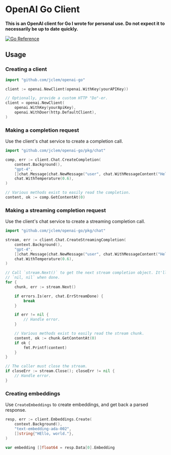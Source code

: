 
# OpenAI Go Client

**This is an OpenAI client for Go I wrote for personal use. Do not expect it to
necessarily be up to date quickly.**

[![Go Reference](https://pkg.go.dev/badge/github.com/jclem/openai-go.svg)](https://pkg.go.dev/github.com/jclem/openai-go)

## Usage

### Creating a client

```go
import "github.com/jclem/openai-go"

client := openai.NewClient(openai.WithKey(yourAPIKey))

// Optionally, provide a custom HTTP "Do"-er.
client = openai.NewClient(
	openai.WithKey(yourApiKey),
	openai.WithDoer(http.DefaultClient),
)
```

### Making a completion request

Use the client's chat service to create a completion call.

```go
import "github.com/jclem/openai-go/pkg/chat"

comp, err := client.Chat.CreateCompletion(
	context.Background(),
	"gpt-4",
	[]chat.Message{chat.NewMessage("user", chat.WithMessageContent("Hello, world"))},
	chat.WithTemperature(0.6),
)

// Various methods exist to easily read the completion.
content, ok := comp.GetContentAt(0)
```

### Making a streaming completion request

Use the client's chat service to create a streaming completion call.

```go
import "github.com/jclem/openai-go/pkg/chat"

stream, err := client.Chat.CreateStreamingCompletion(
	context.Background(),
	"gpt-4",
	[]chat.Message{chat.NewMessage("user", chat.WithMessageContent("Hello, world"))},
	chat.WithTemperature(0.6),
)

// Call `stream.Next()` to get the next stream completion object. It'll return
// `nil, nil` when done.
for {
	chunk, err := stream.Next()

	if errors.Is(err, chat.ErrStreamDone) {
		break
	}

	if err != nil {
		// Handle error.
	}

	// Various methods exist to easily read the stream chunk.
	content, ok := chunk.GetContentAt(0)
	if ok {
		fmt.Printf(content)
	}
}

// The caller must close the stream.
if closeErr := stream.Close(); closeErr != nil {
	// Handle error.
}
```

### Creating embeddings

Use `CreateEmbeddings` to create embeddings, and get back a parsed response.

```go
resp, err := client.Embeddings.Create(
	context.Background(),
	"text-embedding-ada-002",
	[]string{"HEllo, world."},
)

var embedding []float64 = resp.Data[0].Embedding
```